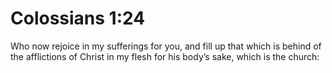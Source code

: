 # Colossians 1:24

Who now rejoice in my sufferings for you, and fill up that which is behind of the afflictions of Christ in my flesh for his body’s sake, which is the church: